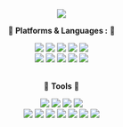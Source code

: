 <div align="center">
<img src="https://capsule-render.vercel.app/api?type=venom&color=0:f9eaff,100:f6abff&height=300&section=header&text=Welcome!&fontSize=90&&fontColor=c35ade"/>

:cherries: __Platforms & Languages :__ :cherries:


<span>
<img src="https://img.shields.io/badge/Java-02569B?style=flat&logo=java&logoColor=white"/>
<img src="https://img.shields.io/badge/Java%20Script-02569B?style=flat&logo=javascript&logoColor=white"/>
<img src="https://img.shields.io/badge/React-61DAFB?style=flat&logo=react&logoColor=white"/>
<img src="https://img.shields.io/badge/Next.js-000000?style=flat&logo=nextdotjs&logoColor=white"/>
<img src="https://img.shields.io/badge/dart-0175C2?style=flat&logo=dart&logoColor=white"/></br>
<img src="https://img.shields.io/badge/Flutter-02569B?style=flat&logo=flutter&logoColor=white"/>
<img src="https://img.shields.io/badge/Json-000000?style=flat&logo=json&logoColor=white"/>
<img src="https://img.shields.io/badge/Mysql-4479A1?style=flat&logo=mysql&logoColor=white"/>
<img src="https://img.shields.io/badge/mysql-4479A1?style=flat&logo=mysql&logoColor=white"/>
<img src="https://img.shields.io/badge/Nodejs-FA04E?style=flat&logo=nodedotjs&logoColor=white"/>
</span></br></br>


:cherries: __Tools__ :cherries:


<span>
<img src="https://img.shields.io/badge/Spring%20boot-6DB33F?style=flat&logo=springboot&logoColor=white"/>
<img src="https://img.shields.io/badge/Spring%20Security-6DB33F?style=flat&logo=springsecurity&logoColor=white"/>
<img src="https://img.shields.io/badge/eclipse%20IDE-2C2255?style=flat&logo=eclipseide&logoColor=white"/>
<img src="https://img.shields.io/badge/Linux-FCC624?style=flat&logo=linux&logoColor=white"/></br>
<img src="https://img.shields.io/badge/Docker-2496ED?style=flat&logo=docker&logoColor=white"/>
<img src="https://img.shields.io/badge/Jenkins-D24939?style=flat&logo=jenkins&logoColor=white"/>
<img src="https://img.shields.io/badge/JWT-000000?style=flat&logo=jsonwebtokens&logoColor=white"/>
<img src="https://img.shields.io/badge/nginx-009639?style=flat&logo=nginx&logoColor=white"/>
<img src="https://img.shields.io/badge/Github-181717?style=flat&logo=github&logoColor=white"/>
<img src="https://img.shields.io/badge/Visual%20Studio-5C2D91?style=flat&logo=Visual%20Studio&logoColor=white"/>
<img src="https://img.shields.io/badge/AWS-232F3E?style=flat&logo=amazonwebservices&logoColor=white"/>
</span>
</div>
